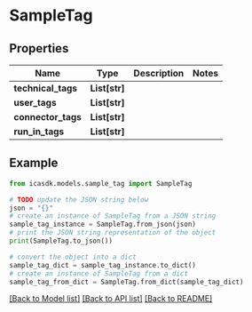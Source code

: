 # SampleTag


## Properties

Name | Type | Description | Notes
------------ | ------------- | ------------- | -------------
**technical_tags** | **List[str]** |  | 
**user_tags** | **List[str]** |  | 
**connector_tags** | **List[str]** |  | 
**run_in_tags** | **List[str]** |  | 

## Example

```python
from icasdk.models.sample_tag import SampleTag

# TODO update the JSON string below
json = "{}"
# create an instance of SampleTag from a JSON string
sample_tag_instance = SampleTag.from_json(json)
# print the JSON string representation of the object
print(SampleTag.to_json())

# convert the object into a dict
sample_tag_dict = sample_tag_instance.to_dict()
# create an instance of SampleTag from a dict
sample_tag_from_dict = SampleTag.from_dict(sample_tag_dict)
```
[[Back to Model list]](../README.md#documentation-for-models) [[Back to API list]](../README.md#documentation-for-api-endpoints) [[Back to README]](../README.md)


